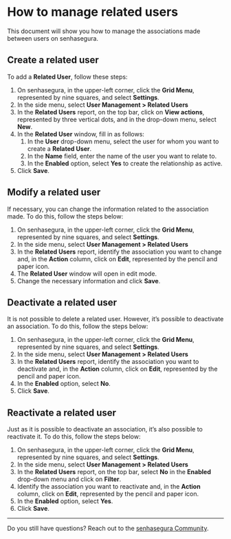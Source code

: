 # How to manage related users

This document will show you how to manage the associations made between users on senhasegura.

## **Create a related user**

To add a **Related User**, follow these steps:

1. On senhasegura, in the upper-left corner, click the **Grid Menu**, represented by nine squares, and select **Settings**.  
2. In the side menu, select **User Management \> Related Users**  
3. In the **Related Users** report, on the top bar, click on **View actions**, represented by three vertical dots, and in the drop-down menu, select **New**.  
4. In the **Related User** window, fill in as follows:  
   1. In the **User** drop-down menu, select the user for whom you want to create a **Related User**.  
   2. In the **Name** field, enter the name of the user you want to relate to.  
   3. In the **Enabled** option, select **Yes** to create the relationship as active.  
5. Click **Save**.

## **Modify a related user**

If necessary, you can change the information related to the association made. To do this, follow the steps below:

1. On senhasegura, in the upper-left corner, click the **Grid Menu**, represented by nine squares, and select **Settings**.  
2. In the side menu, select **User Management \> Related Users**  
3. In the **Related Users** report, identify the association you want to change and, in the **Action** column, click on **Edit**, represented by the pencil and paper icon.  
4. The **Related User** window will open in edit mode.  
5. Change the necessary information and click **Save**.

## **Deactivate a related user**

It is not possible to delete a related user. However, it’s possible to deactivate an association. To do this, follow the steps below:

1. On senhasegura, in the upper-left corner, click the **Grid Menu**, represented by nine squares, and select **Settings**.  
2. In the side menu, select **User Management \> Related Users**  
3. In the **Related Users** report, identify the association you want to deactivate and, in the **Action** column, click on **Edit**, represented by the pencil and paper icon.  
4. In the **Enabled** option, select **No**.  
5. Click **Save**.

## **Reactivate a related user**

Just as it is possible to deactivate an association, it’s also possible to reactivate it. To do this, follow the steps below:

1. On senhasegura, in the upper-left corner, click the **Grid Menu**, represented by nine squares, and select **Settings**.  
2. In the side menu, select **User Management \> Related Users**  
3. In the **Related Users** report, on the top bar, select **No** in the **Enabled** drop-down menu and click on **Filter**.  
4. Identify the association you want to reactivate and, in the **Action** column, click on **Edit**, represented by the pencil and paper icon.  
5. In the **Enabled** option, select **Yes**.  
6. Click **Save**.

---

Do you still have questions? Reach out to the [senhasegura Community](https://community.senhasegura.io/).